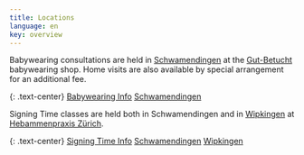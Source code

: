 ```yaml
---
title: Locations
language: en
key: overview
---
```


Babywearing consultations are held in [Schwamendingen](#schwamendingen) at the [Gut-Betucht](http://www.gut-betucht.ch/) babywearing shop. Home visits are also available by special arrangement for an additional fee.

{: .text-center}
<a href="{{site.baseurl}}{% link babywearing/index.html %}" role="button" class="btn btn-primary">Babywearing Info</a>
<a href="#schwamendingen" role="button" class="btn btn-primary">Schwamendingen</a>


Signing Time classes are held both in Schwamendingen and in [Wipkingen](#wipkingen) at [Hebammenpraxis Zürich](http://www.hebammenpraxis-zuerich.ch/).

{: .text-center}
<a href="{{site.baseurl}}{% link signingtime/index.html %}" role="button" class="btn btn-primary">Signing Time Info</a>
<a href="#schwamendingen" role="button" class="btn btn-primary">Schwamendingen</a>
<a href="#wipkingen" role="button" class="btn btn-primary">Wipkingen</a>

